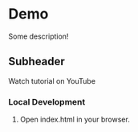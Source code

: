 # Demo

Some description!

## Subheader

Watch tutorial on YouTube

### Local Development

1. Open index.html in your browser.

